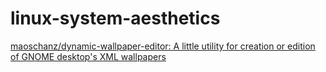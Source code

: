 # linux-system-aesthetics

[maoschanz/dynamic-wallpaper-editor: A little utility for creation or edition of GNOME desktop's XML wallpapers](https://github.com/maoschanz/dynamic-wallpaper-editor)
